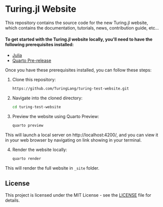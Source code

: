 # Turing.jl Website

This repository contains the source code for the new Turing.jl website, which contains the documentation, tutorials, news, contribution guide, etc...

#### To get started with the Turing.jl website locally, you'll need to have the following prerequisites installed:

- [Julia](https://julialang.org/)
- [Quarto Pre-release](https://quarto.org/docs/download/)

Once you have these prerequisites installed, you can follow these steps:

1. Clone this repository:

    ```bash
    https://github.com/TuringLang/turing-test-website.git
    ```

2. Navigate into the cloned directory:

    ```bash
    cd turing-test-website
    ```

3. Preview the website using Quarto Preview:

    ```bash
    quarto preview
    ```
This will launch a local server on http://localhost:4200/, and you can view it in your web browser by navigating on link showing in your terminal.

4. Render the website locally:

    ```bash
    quarto render
    ```
This will render the full website in `_site` folder.

## License

This project is licensed under the MIT License - see the [LICENSE](LICENSE) file for details.
